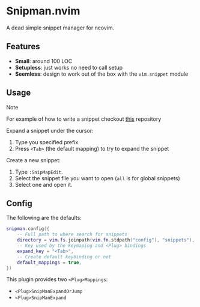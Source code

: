 # Snipman.nvim

A dead simple snippet manager for neovim.

## Features

- **Small**: around 100 LOC
- **Setupless**: just works no need to call setup
- **Seemless**: design to work out of the box with the `vim.snippet` module

## Usage

> [!NOTE]
> For example of how to write a snippet checkout [this][1] repository 

Expand a snippet under the cursor:
1. Type you specified prefix
2. Press `<Tab>` (the default mapping) to try to expand the snippet

Create a new snippet:
1. Type `:SnipMapEdit`.
2. Select the snippet file you want to open (`all` is for global snippets)
3. Select one and open it.

## Config

The following are the defaults:

```lua
snipman.config({
    -- Full path to where search for snippets
    directory = vim.fs.joinpath(vim.fn.stdpath("config"), "snippets"),
    -- Key used by the keymaping and <Plug> bindings
    expand_key = "<Tab>",
    -- Create default keybinding or not
    default_mappings = true,
})
```

This plugin provides two `<Plug>Mappings`:
- `<Plug>SnipManExpandOrJump`
- `<Plug>SnipManExpand`

[1]: https://github.com/rafamadriz/friendly-snippets/tree/main/snippets
